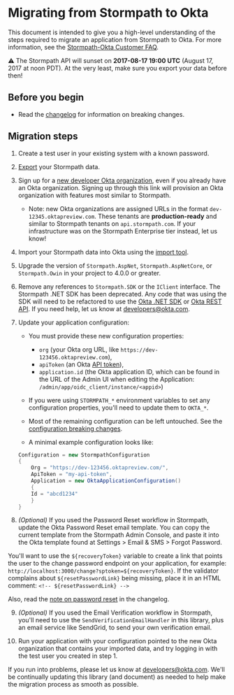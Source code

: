 # Migrating from Stormpath to Okta

This document is intended to give you a high-level understanding of the steps required to migrate an application from Stormpath to Okta. For more information, see the [Stormpath-Okta Customer FAQ](https://stormpath.com/oktaplusstormpath).

:warning: The Stormpath API will sunset on **2017-08-17 19:00 UTC** (August 17, 2017 at noon PDT). At the very least, make sure you export your data before then!

## Before you begin

* Read the [changelog](changelog.md) for information on breaking changes.

## Migration steps

1. Create a test user in your existing system with a known password.
1. [Export](https://stormpath.com/export) your Stormpath data.
1. Sign up for a [new developer Okta organization](https://www.okta.com/developer/signup/stormpath/), even if you already have an Okta organization. Signing up through this link will provision an Okta organization with features most similar to Stormpath.
	- Note: new Okta organizations are assigned URLs in the format `dev-12345.oktapreview.com`. These tenants are **production-ready** and similar to Stormpath tenants on `api.stormpath.com`. If your infrastructure was on the Stormpath Enterprise tier instead, let us know!
1. Import your Stormpath data into Okta using the [import tool](https://github.com/okta/stormpath-migration).
1. Upgrade the version of `Stormpath.AspNet`, `Stormpath.AspNetCore`, or `Stormpath.Owin` in your project to 4.0.0 or greater.
1. Remove any references to `Stormpath.SDK` or the `IClient` interface. The Stormpath .NET SDK has been deprecated. Any code that was using the SDK will need to be refactored to use the [Okta .NET SDK](https://github.com/okta/okta-sdk-dotnet) or [Okta REST API](http://developer.okta.com/docs/api/getting_started/api_test_client.html). If you need help, let us know at developers@okta.com.
1. Update your application configuration:

	* You must provide these new configuration properties:
		* `org` (your Okta org URL, like `https://dev-123456.oktapreview.com`),
		* `apiToken` (an Okta [API token](http://developer.okta.com/docs/api/getting_started/getting_a_token.html)),
		* `application.id` (the Okta application ID, which can be found in the URL of the Admin UI when editing the Application: `/admin/app/oidc_client/instance/<appid>`)

	* If you were using `STORMPATH_*` environment variables to set any configuration properties, you'll need to update them to `OKTA_*`.

	* Most of the remaining configuration can be left untouched. See the [configuration breaking changes](https://github.com/stormpath/stormpath-dotnet-config/blob/master/changelog.md).
	
	* A minimal example configuration looks like:
	
	```csharp
	Configuration = new StormpathConfiguration
	{
	    Org = "https://dev-123456.oktapreview.com/",
	    ApiToken = "my-api-token",
	    Application = new OktaApplicationConfiguration()
	    {
		Id = "abcd1234"
	    }
	}
	```

1. _(Optional)_ If you used the Password Reset workflow in Stormpath, update the Okta Password Reset email template. You can copy the current template from the Stormpath Admin Console, and paste it into the Okta template found at Settings > Email & SMS > Forgot Password.

 You'll want to use the ``${recoveryToken}`` variable to create a link that points the user to the change password endpoint on your application, for example: ``http://localhost:3000/change?sptoken=${recoveryToken}``. If the validator complains about `${resetPasswordLink}` being missing, place it in an HTML comment: `<!-- ${resetPasswordLink} -->`

Also, read the [note on password reset](https://github.com/stormpath/stormpath-dotnet-owin-middleware/blob/master/changelog.md#note-about-password-reset) in the changelog.

9. _(Optional)_ If you used the Email Verification workflow in Stormpath, you'll need to use the `SendVerificationEmailHandler` in this library, plus an email service like SendGrid, to send your own verification email.

9. Run your application with your configuration pointed to the new Okta organization that contains your imported data, and try logging in with the test user you created in step 1.

If you run into problems, please let us know at developers@okta.com. We'll be continually updating this library (and document) as needed to help make the migration process as smooth as possible.
